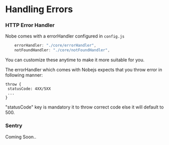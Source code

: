 # Handling Errors

### HTTP Error Handler

Nobe comes with a errorHandler configured in `config.js`

```js
    errorHandler: "./core/errorHandler",
    notFoundHandler: "./core/notFoundHandler",
```

You can customize these anytime to make it more suitable for you.

The errorHandler which comes with Nobejs expects that you throw error in following manner:

```
throw {
 statusCode: 4XX/5XX
 ...
}
```

"statusCode" key is mandatory it to throw correct code else it will default to 500.

### Sentry

Coming Soon..